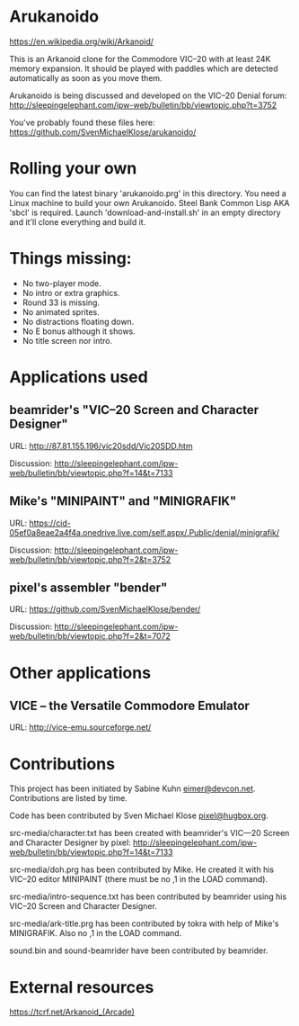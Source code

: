 # Arukanoido

https://en.wikipedia.org/wiki/Arkanoid/

This is an Arkanoid clone for the Commodore VIC–20 with at least 24K
memory expansion.  It should be played with paddles which are detected
automatically as soon as you move them.

Arukanoido is being discussed and developed on the VIC–20 Denial forum:
http://sleepingelephant.com/ipw-web/bulletin/bb/viewtopic.php?t=3752

You've probably found these files here:
https://github.com/SvenMichaelKlose/arukanoido/


# Rolling your own

You can find the latest binary 'arukanoido.prg' in this directory.
You need a Linux machine to build your own Arukanoido.  Steel Bank
Common Lisp AKA 'sbcl' is required.  Launch 'download-and-install.sh'
in an empty directory and it'll clone everything and build it.


# Things missing:

* No two-player mode.
* No intro or extra graphics.
* Round 33 is missing.
* No animated sprites.
* No distractions floating down.
* No E bonus although it shows.
* No title screen nor intro.


# Applications used

## beamrider's "VIC–20 Screen and Character Designer"

URL: http://87.81.155.196/vic20sdd/Vic20SDD.htm

Discussion: http://sleepingelephant.com/ipw-web/bulletin/bb/viewtopic.php?f=14&t=7133

## Mike's "MINIPAINT" and "MINIGRAFIK"

URL: https://cid-05ef0a8eae2a4f4a.onedrive.live.com/self.aspx/.Public/denial/minigrafik/

Discussion: http://sleepingelephant.com/ipw-web/bulletin/bb/viewtopic.php?f=2&t=3752

## pixel's assembler "bender"

URL: https://github.com/SvenMichaelKlose/bender/

Discussion: http://sleepingelephant.com/ipw-web/bulletin/bb/viewtopic.php?f=2&t=7072


# Other applications

## VICE – the Versatile Commodore Emulator

URL: http://vice-emu.sourceforge.net/


# Contributions

This project has been initiated by Sabine Kuhn <eimer@devcon.net>.
Contributions are listed by time.

Code has been contributed by Sven Michael Klose <pixel@hugbox.org>.

src-media/character.txt has been created with beamrider's VIC—20 Screen
and Character Designer by pixel:
http://sleepingelephant.com/ipw-web/bulletin/bb/viewtopic.php?f=14&t=7133

src-media/doh.prg has been contributed by Mike. He created it
with his VIC–20 editor MINIPAINT (there must be no ,1 in the LOAD command).

src-media/intro-sequence.txt has been contributed by beamrider using his
VIC–20 Screen and Character Designer.

src-media/ark-title.prg has been contributed by tokra with help of
Mike's MINIGRAFIK. Also no ,1 in the LOAD command.

sound.bin and sound-beamrider have been contributed by beamrider.


# External resources

https://tcrf.net/Arkanoid_(Arcade)
